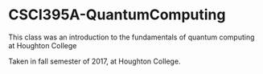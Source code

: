 # CSCI395A-QuantumComputing
This class was an introduction to the fundamentals of quantum computing at Houghton College

Taken in fall semester of 2017, at Houghton College.
